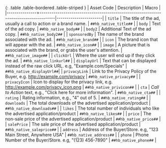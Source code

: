 {: .table .table-bordered .table-striped }
| Asset Code       | Description                                                                          | Macro |
|---------------+--------------------------------------------------------------------------------------|-----------------------|
| `title`       | The title of the ad, usually a call to action or a brand name.                       | `##hb_native_title##`     |
| `body`        | Text of the ad copy.                                                                 | `##hb_native_body##`      |
| `body2`       | Additional Text of the ad copy.                                                      | `##hb_native_body2##`     |
| `sponsoredBy` | The name of the brand associated with the ad.                                        | `##hb_native_brand##`     |
| `icon`        | The brand icon that will appear with the ad.                                         | `##hb_native_icon##`      |
| `image`       | A picture that is associated with the brand, or grabs the user's attention.          | `##hb_native_image##`     |
| `clickUrl`    | Where the user will end up if they click the ad.                                     | `##hb_native_linkurl##`   |
| `displayUrl`  | Text that can be displayed instead of the raw click URL. e.g, "Example.com/Specials" | `##hb_native_displayUrl##`|
| `privacyLink` | Link to the Privacy Policy of the Buyer, e.g. http://example.com/privacy             | `##hb_native_privacy##`   |
| `privacyIcon` | Icon to display for the privacy link, e.g. http://example.com/privacy_icon.png       | `##hb_native_privicon##`  |
| `cta`         | *Call to Action* text, e.g., "Click here for more information".                      | `##hb_native_cta##`       |
| `rating`      | Rating information, e.g., "4" out of 5.                                              | `##hb_native_rating##`    |
| `downloads`   | The total downloads of the advertised application/product                            | `##hb_native_downloads##` |
| `likes`       | The total number of individuals who like the advertised application/product          | `##hb_native_likes##`     |
| `price`       | The non-sale price of the advertised application/product                             | `##hb_native_price##`     |
| `salePrice`   | The sale price of the advertised application/product                                 | `##hb_native_saleprice##` |
| `address`     | Address of the Buyer/Store. e.g, "123 Main Street, Anywhere USA"                     | `##hb_native_address##`   |
| `phone`       | Phone Number of the Buyer/Store. e.g, "(123) 456-7890"                               | `##hb_native_phone##`     |
